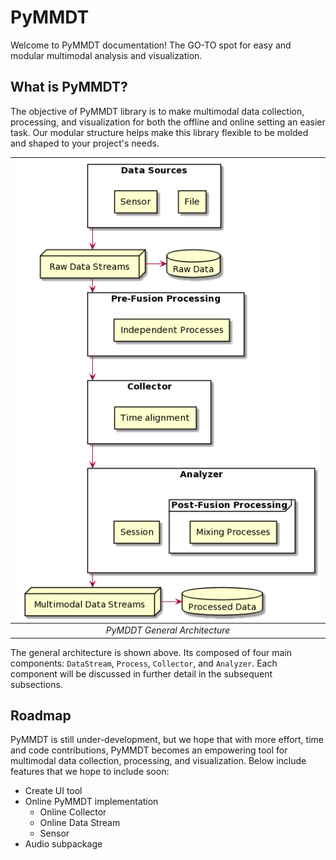 # PyMMDT

Welcome to PyMMDT documentation! The GO-TO spot for easy and modular multimodal analysis and visualization.

## What is PyMMDT?

The objective of PyMMDT library is to make multimodal data collection,
processing, and visualization for both the offline and online setting an 
easier task. Our modular structure helps make this library flexible to 
be molded and shaped to your project's needs.

| ![architecture](imgs/architecture.png) |
|:--:|
| *PyMDDT General Architecture* |

The general architecture is shown above. Its composed of four main components: ``DataStream``, ``Process``, ``Collector``, and ``Analyzer``. Each component will be discussed in further detail in the subsequent subsections. 

## Roadmap

PyMMDT is still under-development, but we hope that with more effort, time and code contributions, PyMMDT becomes an empowering tool for multimodal data collection, processing, and visualization. Below include features that we hope to include soon:

- Create UI tool
- Online PyMMDT implementation
    - Online Collector
    - Online Data Stream
    - Sensor
- Audio subpackage
